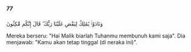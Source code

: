 ##### 77

<span class="ayah">وَنَادَوْا۟ يَٰمَٰلِكُ لِيَقْضِ عَلَيْنَا رَبُّكَ ۖ قَالَ إِنَّكُم مَّٰكِثُونَ</span>

<span class="ayah_translation">Mereka berseru: "Hai Malik biarlah Tuhanmu membunuh kami saja". Dia menjawab: "Kamu akan tetap tinggal (di neraka ini)".</span>
